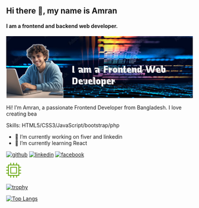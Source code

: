 ## Hi there 👋, my name is Amran
#### I am a frontend and backend web developer.
![I am a frontend and backend web developer.](./20250513_231323.jpg)

Hi! I’m Amran, a passionate Frontend Developer from Bangladesh. I love creating bea

Skills: HTML5/CSS3/JavaScript/bootstrap/php

- 🔭 I’m currently working on fiver and linkedin  
- 🌱 I’m currently learning React 


[<img src='https://cdn.jsdelivr.net/npm/simple-icons@3.0.1/icons/github.svg' alt='github' height='40'>](https://github.com/amranwebdev1.github.io)  [<img src='https://cdn.jsdelivr.net/npm/simple-icons@3.0.1/icons/linkedin.svg' alt='linkedin' height='40'>](https://www.linkedin.com/in/https://www.linkedin.com/in/md-amran-hossen-a93a672a3?utm_source=share&utm_campaign=share_via&utm_content=profile&utm_medium=android_app/)  [<img src='https://cdn.jsdelivr.net/npm/simple-icons@3.0.1/icons/facebook.svg' alt='facebook' height='40'>](https://www.facebook.com/https://www.facebook.com/share/1AZTrpzzQ6/)  

<a href='https://docs.github.com/en/developers'><img src='https://raw.githubusercontent.com/acervenky/animated-github-badges/master/assets/devbadge.gif' width='40' height='40'></a> 

[![trophy](https://github-profile-trophy.vercel.app/?username=amranwebdev1.github.io)](https://github.com/ryo-ma/github-profile-trophy)

[![Top Langs](https://github-readme-stats.vercel.app/api/top-langs/?username=amranwebdev1.github.io)](https://github.com/anuraghazra/github-readme-stats)



<!--
**amranwebdev1/amranwebdev1** is a ✨ _special_ ✨ repository because its `README.md` (this file) appears on your GitHub profile.

Here are some ideas to get you started:

- 🔭 I’m currently working on ...
- 🌱 I’m currently learning ...
- 👯 I’m looking to collaborate on ...
- 🤔 I’m looking for help with ...
- 💬 Ask me about ...
- 📫 How to reach me: ...
- 😄 Pronouns: ...
- ⚡ Fun fact: ...
-->
